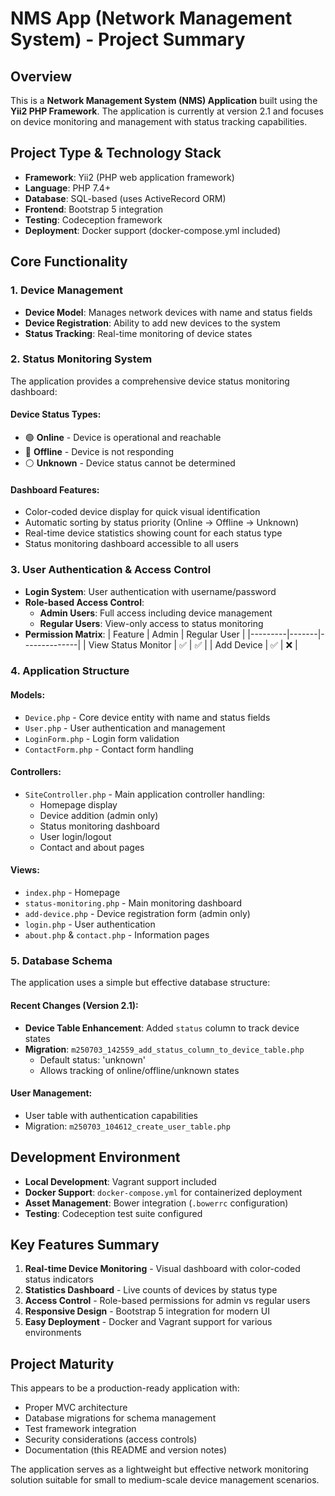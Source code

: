 # NMS App (Network Management System) - Project Summary

## Overview
This is a **Network Management System (NMS) Application** built using the **Yii2 PHP Framework**. The application is currently at version 2.1 and focuses on device monitoring and management with status tracking capabilities.

## Project Type & Technology Stack
- **Framework**: Yii2 (PHP web application framework)
- **Language**: PHP 7.4+
- **Database**: SQL-based (uses ActiveRecord ORM)
- **Frontend**: Bootstrap 5 integration
- **Testing**: Codeception framework
- **Deployment**: Docker support (docker-compose.yml included)

## Core Functionality

### 1. Device Management
- **Device Model**: Manages network devices with name and status fields
- **Device Registration**: Ability to add new devices to the system
- **Status Tracking**: Real-time monitoring of device states

### 2. Status Monitoring System
The application provides a comprehensive device status monitoring dashboard:

#### Device Status Types:
- 🟢 **Online** - Device is operational and reachable
- 🔴 **Offline** - Device is not responding
- ⚪ **Unknown** - Device status cannot be determined

#### Dashboard Features:
- Color-coded device display for quick visual identification
- Automatic sorting by status priority (Online → Offline → Unknown)
- Real-time device statistics showing count for each status type
- Status monitoring dashboard accessible to all users

### 3. User Authentication & Access Control
- **Login System**: User authentication with username/password
- **Role-based Access Control**: 
  - **Admin Users**: Full access including device management
  - **Regular Users**: View-only access to status monitoring
- **Permission Matrix**:
  | Feature | Admin | Regular User |
  |---------|-------|--------------|
  | View Status Monitor | ✅ | ✅ |
  | Add Device | ✅ | ❌ |

### 4. Application Structure

#### Models:
- `Device.php` - Core device entity with name and status fields
- `User.php` - User authentication and management
- `LoginForm.php` - Login form validation
- `ContactForm.php` - Contact form handling

#### Controllers:
- `SiteController.php` - Main application controller handling:
  - Homepage display
  - Device addition (admin only)
  - Status monitoring dashboard
  - User login/logout
  - Contact and about pages

#### Views:
- `index.php` - Homepage
- `status-monitoring.php` - Main monitoring dashboard
- `add-device.php` - Device registration form (admin only)
- `login.php` - User authentication
- `about.php` & `contact.php` - Information pages

### 5. Database Schema
The application uses a simple but effective database structure:

#### Recent Changes (Version 2.1):
- **Device Table Enhancement**: Added `status` column to track device states
- **Migration**: `m250703_142559_add_status_column_to_device_table.php`
  - Default status: 'unknown'
  - Allows tracking of online/offline/unknown states

#### User Management:
- User table with authentication capabilities
- Migration: `m250703_104612_create_user_table.php`

## Development Environment
- **Local Development**: Vagrant support included
- **Docker Support**: `docker-compose.yml` for containerized deployment
- **Asset Management**: Bower integration (`.bowerrc` configuration)
- **Testing**: Codeception test suite configured

## Key Features Summary
1. **Real-time Device Monitoring** - Visual dashboard with color-coded status indicators
2. **Statistics Dashboard** - Live counts of devices by status type
3. **Access Control** - Role-based permissions for admin vs regular users
4. **Responsive Design** - Bootstrap 5 integration for modern UI
5. **Easy Deployment** - Docker and Vagrant support for various environments

## Project Maturity
This appears to be a production-ready application with:
- Proper MVC architecture
- Database migrations for schema management
- Test framework integration
- Security considerations (access controls)
- Documentation (this README and version notes)

The application serves as a lightweight but effective network monitoring solution suitable for small to medium-scale device management scenarios.